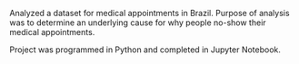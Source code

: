 Analyzed a dataset for medical appointments in Brazil. Purpose of analysis was to determine an underlying cause for why people no-show their medical appointments. 

Project was programmed in Python and completed in Jupyter Notebook.
